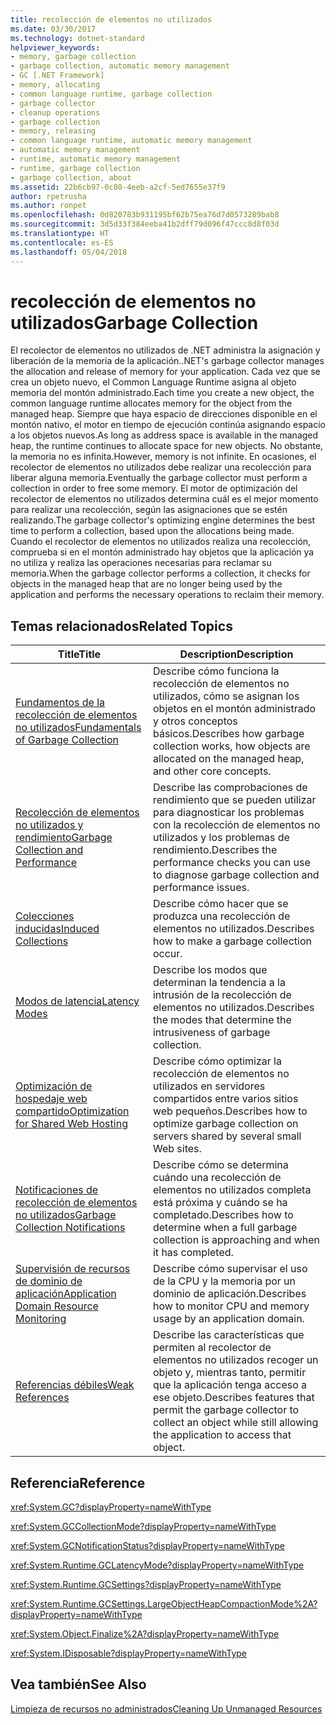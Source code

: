 ```yaml
---
title: recolección de elementos no utilizados
ms.date: 03/30/2017
ms.technology: dotnet-standard
helpviewer_keywords:
- memory, garbage collection
- garbage collection, automatic memory management
- GC [.NET Framework]
- memory, allocating
- common language runtime, garbage collection
- garbage collector
- cleanup operations
- garbage collection
- memory, releasing
- common language runtime, automatic memory management
- automatic memory management
- runtime, automatic memory management
- runtime, garbage collection
- garbage collection, about
ms.assetid: 22b6cb97-0c80-4eeb-a2cf-5ed7655e37f9
author: rpetrusha
ms.author: ronpet
ms.openlocfilehash: 0d820783b931195bf62b75ea76d7d0573289bab8
ms.sourcegitcommit: 3d5d33f384eeba41b2dff79d096f47ccc8d8f03d
ms.translationtype: HT
ms.contentlocale: es-ES
ms.lasthandoff: 05/04/2018
---
```

# <a name="garbage-collection"></a><span data-ttu-id="64336-102">recolección de elementos no utilizados</span><span class="sxs-lookup"><span data-stu-id="64336-102">Garbage Collection</span></span>
<span data-ttu-id="64336-103">El recolector de elementos no utilizados de .NET administra la asignación y liberación de la memoria de la aplicación.</span><span class="sxs-lookup"><span data-stu-id="64336-103">.NET's garbage collector manages the allocation and release of memory for your application.</span></span> <span data-ttu-id="64336-104">Cada vez que se crea un objeto nuevo, el Common Language Runtime asigna al objeto memoria del montón administrado.</span><span class="sxs-lookup"><span data-stu-id="64336-104">Each time you create a new object, the common language runtime allocates memory for the object from the managed heap.</span></span> <span data-ttu-id="64336-105">Siempre que haya espacio de direcciones disponible en el montón nativo, el motor en tiempo de ejecución continúa asignando espacio a los objetos nuevos.</span><span class="sxs-lookup"><span data-stu-id="64336-105">As long as address space is available in the managed heap, the runtime continues to allocate space for new objects.</span></span> <span data-ttu-id="64336-106">No obstante, la memoria no es infinita.</span><span class="sxs-lookup"><span data-stu-id="64336-106">However, memory is not infinite.</span></span> <span data-ttu-id="64336-107">En ocasiones, el recolector de elementos no utilizados debe realizar una recolección para liberar alguna memoria.</span><span class="sxs-lookup"><span data-stu-id="64336-107">Eventually the garbage collector must perform a collection in order to free some memory.</span></span> <span data-ttu-id="64336-108">El motor de optimización del recolector de elementos no utilizados determina cuál es el mejor momento para realizar una recolección, según las asignaciones que se estén realizando.</span><span class="sxs-lookup"><span data-stu-id="64336-108">The garbage collector's optimizing engine determines the best time to perform a collection, based upon the allocations being made.</span></span> <span data-ttu-id="64336-109">Cuando el recolector de elementos no utilizados realiza una recolección, comprueba si en el montón administrado hay objetos que la aplicación ya no utiliza y realiza las operaciones necesarias para reclamar su memoria.</span><span class="sxs-lookup"><span data-stu-id="64336-109">When the garbage collector performs a collection, it checks for objects in the managed heap that are no longer being used by the application and performs the necessary operations to reclaim their memory.</span></span>  
  
<a name="related_topics"></a>   
## <a name="related-topics"></a><span data-ttu-id="64336-110">Temas relacionados</span><span class="sxs-lookup"><span data-stu-id="64336-110">Related Topics</span></span>  
  
|<span data-ttu-id="64336-111">Title</span><span class="sxs-lookup"><span data-stu-id="64336-111">Title</span></span>|<span data-ttu-id="64336-112">Description</span><span class="sxs-lookup"><span data-stu-id="64336-112">Description</span></span>|  
|-----------|-----------------|  
|[<span data-ttu-id="64336-113">Fundamentos de la recolección de elementos no utilizados</span><span class="sxs-lookup"><span data-stu-id="64336-113">Fundamentals of Garbage Collection</span></span>](../../../docs/standard/garbage-collection/fundamentals.md)|<span data-ttu-id="64336-114">Describe cómo funciona la recolección de elementos no utilizados, cómo se asignan los objetos en el montón administrado y otros conceptos básicos.</span><span class="sxs-lookup"><span data-stu-id="64336-114">Describes how garbage collection works, how objects are allocated on the managed heap, and other core concepts.</span></span>|  
|[<span data-ttu-id="64336-115">Recolección de elementos no utilizados y rendimiento</span><span class="sxs-lookup"><span data-stu-id="64336-115">Garbage Collection and Performance</span></span>](../../../docs/standard/garbage-collection/performance.md)|<span data-ttu-id="64336-116">Describe las comprobaciones de rendimiento que se pueden utilizar para diagnosticar los problemas con la recolección de elementos no utilizados y los problemas de rendimiento.</span><span class="sxs-lookup"><span data-stu-id="64336-116">Describes the performance checks you can use to diagnose garbage collection and performance issues.</span></span>|  
|[<span data-ttu-id="64336-117">Colecciones inducidas</span><span class="sxs-lookup"><span data-stu-id="64336-117">Induced Collections</span></span>](../../../docs/standard/garbage-collection/induced.md)|<span data-ttu-id="64336-118">Describe cómo hacer que se produzca una recolección de elementos no utilizados.</span><span class="sxs-lookup"><span data-stu-id="64336-118">Describes how to make a garbage collection occur.</span></span>|  
|[<span data-ttu-id="64336-119">Modos de latencia</span><span class="sxs-lookup"><span data-stu-id="64336-119">Latency Modes</span></span>](../../../docs/standard/garbage-collection/latency.md)|<span data-ttu-id="64336-120">Describe los modos que determinan la tendencia a la intrusión de la recolección de elementos no utilizados.</span><span class="sxs-lookup"><span data-stu-id="64336-120">Describes the modes that determine the intrusiveness of garbage collection.</span></span>|  
|[<span data-ttu-id="64336-121">Optimización de hospedaje web compartido</span><span class="sxs-lookup"><span data-stu-id="64336-121">Optimization for Shared Web Hosting</span></span>](../../../docs/standard/garbage-collection/optimization-for-shared-web-hosting.md)|<span data-ttu-id="64336-122">Describe cómo optimizar la recolección de elementos no utilizados en servidores compartidos entre varios sitios web pequeños.</span><span class="sxs-lookup"><span data-stu-id="64336-122">Describes how to optimize garbage collection on servers shared by several small Web sites.</span></span>|  
|[<span data-ttu-id="64336-123">Notificaciones de recolección de elementos no utilizados</span><span class="sxs-lookup"><span data-stu-id="64336-123">Garbage Collection Notifications</span></span>](../../../docs/standard/garbage-collection/notifications.md)|<span data-ttu-id="64336-124">Describe cómo se determina cuándo una recolección de elementos no utilizados completa está próxima y cuándo se ha completado.</span><span class="sxs-lookup"><span data-stu-id="64336-124">Describes how to determine when a full garbage collection is approaching and when it has completed.</span></span>|  
|[<span data-ttu-id="64336-125">Supervisión de recursos de dominio de aplicación</span><span class="sxs-lookup"><span data-stu-id="64336-125">Application Domain Resource Monitoring</span></span>](../../../docs/standard/garbage-collection/app-domain-resource-monitoring.md)|<span data-ttu-id="64336-126">Describe cómo supervisar el uso de la CPU y la memoria por un dominio de aplicación.</span><span class="sxs-lookup"><span data-stu-id="64336-126">Describes how to monitor CPU and memory usage by an application domain.</span></span>|  
|[<span data-ttu-id="64336-127">Referencias débiles</span><span class="sxs-lookup"><span data-stu-id="64336-127">Weak References</span></span>](../../../docs/standard/garbage-collection/weak-references.md)|<span data-ttu-id="64336-128">Describe las características que permiten al recolector de elementos no utilizados recoger un objeto y, mientras tanto, permitir que la aplicación tenga acceso a ese objeto.</span><span class="sxs-lookup"><span data-stu-id="64336-128">Describes features that permit the garbage collector to collect an object while still allowing the application to access that object.</span></span>|  
  
## <a name="reference"></a><span data-ttu-id="64336-129">Referencia</span><span class="sxs-lookup"><span data-stu-id="64336-129">Reference</span></span>  
 <xref:System.GC?displayProperty=nameWithType>  
  
 <xref:System.GCCollectionMode?displayProperty=nameWithType>  
  
 <xref:System.GCNotificationStatus?displayProperty=nameWithType>  
  
 <xref:System.Runtime.GCLatencyMode?displayProperty=nameWithType>  
  
 <xref:System.Runtime.GCSettings?displayProperty=nameWithType>  
  
 <xref:System.Runtime.GCSettings.LargeObjectHeapCompactionMode%2A?displayProperty=nameWithType>  
  
 <xref:System.Object.Finalize%2A?displayProperty=nameWithType>  
  
 <xref:System.IDisposable?displayProperty=nameWithType>  
  
## <a name="see-also"></a><span data-ttu-id="64336-130">Vea también</span><span class="sxs-lookup"><span data-stu-id="64336-130">See Also</span></span>  
 [<span data-ttu-id="64336-131">Limpieza de recursos no administrados</span><span class="sxs-lookup"><span data-stu-id="64336-131">Cleaning Up Unmanaged Resources</span></span>](../../../docs/standard/garbage-collection/unmanaged.md)
